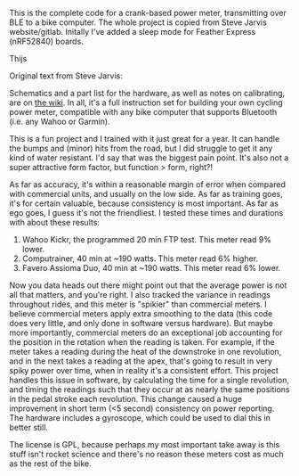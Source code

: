 This is the complete code for a crank-based power meter, transmitting over BLE
to a bike computer. The whole project is copied from Steve Jarvis website/gitlab. 
Initally I've added a sleep mode for Feather Express (nRF52840) boards.

Thijs


Original text from Steve Jarvis:

Schematics and a part list for the hardware, as well as 
notes on calibrating, are on [the wiki](https://gitlab.com/sjarvis/powermeter/-/wikis/home).
In all, it's a full instruction set for building your own cycling power meter,
compatible with any bike computer that supports Bluetooth (i.e. any Wahoo
or Garmin).

This is a fun project and I trained with it just great for a year. It can handle the 
bumps and (minor) hits from the road, but I did struggle to get it any kind of 
water resistant. I'd say that was the biggest pain point. It's also not a super 
attractive form factor, but function > form, right?!

As far as accuracy, it's within a reasonable margin of error when compared with
commercial units, and usually on the low side. As far as training goes, it's for 
certain valuable, because consistency is most important. As far as ego goes, I 
guess it's not the friendliest. I tested these times and durations with about 
these results:

1. Wahoo Kickr, the programmed 20 min FTP test. This meter read 9% lower.
2. Computrainer, 40 min at ~190 watts. This meter read 6% higher.
3. Favero Assioma Duo, 40 min at ~190 watts. This meter read 6% lower.

Now you data heads out there might point out that the average power is not all that
matters, and you're right. I also tracked the variance in readings throughout 
rides, and this meter is "spikier" than commercial meters. I believe commercial meters
apply extra smoothing to the data (this code does very little, and only done in
software versus hardware). But maybe more importantly, commercial meters do an
exceptional job accounting for the position in the rotation when the reading is taken. 
For example, if the meter takes a reading during the heat of the downstroke in 
one revolution, and in the next takes a reading at the apex, that's going to result 
in very spiky power over time, when in reality it's a consistent effort. This project 
handles this issue in software, by calculating the time for a single revolution, 
and timing the readings such that they occur at as nearly the same positions in 
the pedal stroke each revolution. This change caused a huge improvement in short 
term (<5 second) consistency on power reporting. The hardware includes a gyroscope, 
which could be used to dial this in better still.

The license is GPL, because perhaps my most important take away is this stuff 
isn't rocket science and there's no reason these meters cost as much as the rest 
of the bike.
